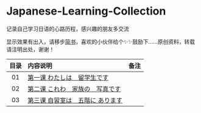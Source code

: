 # Japanese-Learning-Collection
记录自己学习日语的心路历程，感兴趣的朋友多交流

显示效果有出入，请移步[简书](https://www.jianshu.com/nb/35916729)，喜欢的小伙伴给个✨✨鼓励下……原创资料，转载请注明出处，谢谢！

| 目录 | 内容说明  |  备注  |
| :----:  | :---- |:---- |
| 01  | [第一课 わたしは　留学生です](https://www.jianshu.com/p/e5a1a988241e) |  |
| 02  | [第二课 これわ　家族の　写真です](https://www.jianshu.com/p/ed3becaf54d4) |  |
| 03  | [第三课 自習室は　五階に  あります](https://www.jianshu.com/p/197325105e5d) |  |

